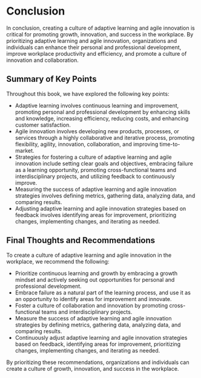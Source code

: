 # Conclusion

In conclusion, creating a culture of adaptive learning and agile innovation is critical for promoting growth, innovation, and success in the workplace. By prioritizing adaptive learning and agile innovation, organizations and individuals can enhance their personal and professional development, improve workplace productivity and efficiency, and promote a culture of innovation and collaboration.

Summary of Key Points
---------------------

Throughout this book, we have explored the following key points:

* Adaptive learning involves continuous learning and improvement, promoting personal and professional development by enhancing skills and knowledge, increasing efficiency, reducing costs, and enhancing customer satisfaction.
* Agile innovation involves developing new products, processes, or services through a highly collaborative and iterative process, promoting flexibility, agility, innovation, collaboration, and improving time-to-market.
* Strategies for fostering a culture of adaptive learning and agile innovation include setting clear goals and objectives, embracing failure as a learning opportunity, promoting cross-functional teams and interdisciplinary projects, and utilizing feedback to continuously improve.
* Measuring the success of adaptive learning and agile innovation strategies involves defining metrics, gathering data, analyzing data, and comparing results.
* Adjusting adaptive learning and agile innovation strategies based on feedback involves identifying areas for improvement, prioritizing changes, implementing changes, and iterating as needed.

Final Thoughts and Recommendations
----------------------------------

To create a culture of adaptive learning and agile innovation in the workplace, we recommend the following:

* Prioritize continuous learning and growth by embracing a growth mindset and actively seeking out opportunities for personal and professional development.
* Embrace failure as a natural part of the learning process, and use it as an opportunity to identify areas for improvement and innovate.
* Foster a culture of collaboration and innovation by promoting cross-functional teams and interdisciplinary projects.
* Measure the success of adaptive learning and agile innovation strategies by defining metrics, gathering data, analyzing data, and comparing results.
* Continuously adjust adaptive learning and agile innovation strategies based on feedback, identifying areas for improvement, prioritizing changes, implementing changes, and iterating as needed.

By prioritizing these recommendations, organizations and individuals can create a culture of growth, innovation, and success in the workplace.